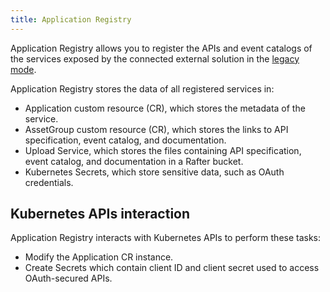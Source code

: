 ```yaml
---
title: Application Registry
---
```


Application Registry allows you to register the APIs and event catalogs of the services exposed by the connected external solution in the [legacy mode](README.md).

Application Registry stores the data of all registered services in:

- Application custom resource (CR), which stores the metadata of the service.
- AssetGroup custom resource (CR), which stores the links to API specification, event catalog, and documentation.
- Upload Service, which stores the files containing API specification, event catalog, and documentation in a Rafter bucket.
- Kubernetes Secrets, which store sensitive data, such as OAuth credentials.

## Kubernetes APIs interaction

Application Registry interacts with Kubernetes APIs to perform these tasks:

- Modify the Application CR instance.
- Create Secrets which contain client ID and client secret used to access OAuth-secured APIs.
